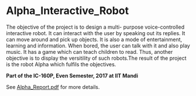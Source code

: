 # Alpha_Interactive_Robot
The objective of the project is to design a multi- purpose voice-controlled interactive robot. It can interact with  the user by speaking out its replies. It can move around and pick up objects. It is also a mode of entertainment, learning and information. When bored, the user can talk with it and also play music. It has a game which can teach children to read. Thus, another objective is to display the versitility of such robots.The result of the project is the robot Alpha which fulfils the objectives.

**Part of the IC-160P, Even Semester, 2017 at IIT Mandi**

See [Alpha_Report.pdf](./Alpha_Report.pdf) for more details.
